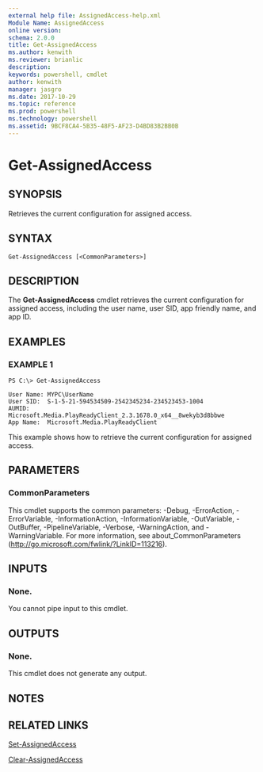 ```yaml
---
external help file: AssignedAccess-help.xml
Module Name: AssignedAccess
online version: 
schema: 2.0.0
title: Get-AssignedAccess
ms.author: kenwith
ms.reviewer: brianlic
description: 
keywords: powershell, cmdlet
author: kenwith
manager: jasgro
ms.date: 2017-10-29
ms.topic: reference
ms.prod: powershell
ms.technology: powershell
ms.assetid: 9BCF8CA4-5B35-48F5-AF23-D4BD83B2BB0B
---
```


# Get-AssignedAccess

## SYNOPSIS
Retrieves the current configuration for assigned access.

## SYNTAX

```
Get-AssignedAccess [<CommonParameters>]
```

## DESCRIPTION
The **Get-AssignedAccess** cmdlet retrieves the current configuration for assigned access, including the user name, user SID, app friendly name, and app ID.

## EXAMPLES

### EXAMPLE 1
```
PS C:\> Get-AssignedAccess

User Name: MYPC\UserName
User SID:  S-1-5-21-594534509-2542345234-234523453-1004
AUMID:     Microsoft.Media.PlayReadyClient_2.3.1678.0_x64__8wekyb3d8bbwe
App Name:  Microsoft.Media.PlayReadyClient
```

This example shows how to retrieve the current configuration for assigned access.

## PARAMETERS

### CommonParameters
This cmdlet supports the common parameters: -Debug, -ErrorAction, -ErrorVariable, -InformationAction, -InformationVariable, -OutVariable, -OutBuffer, -PipelineVariable, -Verbose, -WarningAction, and -WarningVariable. For more information, see about_CommonParameters (http://go.microsoft.com/fwlink/?LinkID=113216).

## INPUTS

### None.
You cannot pipe input to this cmdlet.

## OUTPUTS

### None.
This cmdlet does not generate any output.

## NOTES

## RELATED LINKS

[Set-AssignedAccess](./Set-AssignedAccess.md)

[Clear-AssignedAccess](./Clear-AssignedAccess.md)
